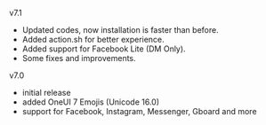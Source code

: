 v7.1
- Updated codes, now installation is faster than before.
- Added action.sh for better experience.
- Added support for Facebook Lite (DM Only).
- Some fixes and improvements.

v7.0
- initial release
- added OneUI 7 Emojis (Unicode 16.0)
- support for Facebook, Instagram, Messenger, Gboard and more
